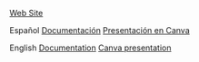 [Web Site](https://concientisar.netlify.app/)

Español
[Documentación](https://docs.google.com/document/d/1Nx9t3hA60h5Nn-RzJ81RPYQccmkUzeToLPm-4Y6EEoQ/edit?tab=t.0)
[Presentación en Canva](https://www.canva.com/design/DAG08WusUsk/yP19EbOqC3J06iXx6a4B5A/edit)

English
[Documentation](https://docs.google.com/document/d/1zuwalp1RLlBQ7OiOp45CiqLKuLuXwLLyjW36oFyg-o4/edit?tab=t.0#heading=h.rotbcpd371ow)
[Canva presentation](https://www.canva.com/design/DAG0-iVtSLM/UXop92kCNR3CilhTLpky-A/edit)
